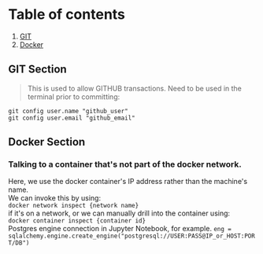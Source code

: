 # Table of contents
1. [GIT](#git-section)
2. [Docker](#docker-section)

## GIT Section
> This is used to allow GITHUB transactions. Need to be used in the terminal prior to committing:

```git config user.name "github_user"```\
```git config user.email "github_email"```
## Docker Section
### Talking to a container that's not part of the docker network. 
Here, we use the docker container's IP address rather than the machine's name. \
We can invoke this by using: \
```docker network inspect {network name}``` <br> 
if it's on a network, or we can manually drill into the container using: \
```docker container inspect {container id}``` \
Postgres engine connection in Jupyter Notebook, for example.
```eng = sqlalchemy.engine.create_engine("postgresql://USER:PASS@IP_or_HOST:PORT/DB")```
